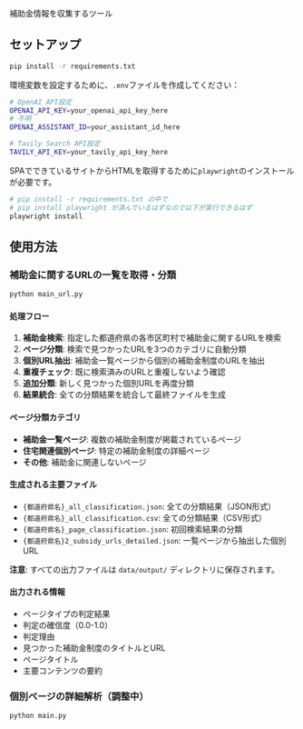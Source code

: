 補助金情報を収集するツール

## セットアップ

```sh
pip install -r requirements.txt
```

環境変数を設定するために、`.env`ファイルを作成してください：

```sh
# OpenAI API設定
OPENAI_API_KEY=your_openai_api_key_here
# 不明
OPENAI_ASSISTANT_ID=your_assistant_id_here

# Tavily Search API設定
TAVILY_API_KEY=your_tavily_api_key_here
```

SPAでできているサイトからHTMLを取得するために`playwright`のインストールが必要です。
```sh
# pip install -r requirements.txt の中で
# pip install playwright が済んでいるはずなので以下が実行できるはず
playwright install

```

## 使用方法

### 補助金に関するURLの一覧を取得・分類
```sh
python main_url.py
```

#### 処理フロー
1. **補助金検索**: 指定した都道府県の各市区町村で補助金に関するURLを検索
2. **ページ分類**: 検索で見つかったURLを3つのカテゴリに自動分類
3. **個別URL抽出**: 補助金一覧ページから個別の補助金制度のURLを抽出
4. **重複チェック**: 既に検索済みのURLと重複しないよう確認
5. **追加分類**: 新しく見つかった個別URLを再度分類
6. **結果統合**: 全ての分類結果を統合して最終ファイルを生成

#### ページ分類カテゴリ
- **補助金一覧ページ**: 複数の補助金制度が掲載されているページ
- **住宅関連個別ページ**: 特定の補助金制度の詳細ページ
- **その他**: 補助金に関連しないページ

#### 生成される主要ファイル
- `{都道府県名}_all_classification.json`: 全ての分類結果（JSON形式）
- `{都道府県名}_all_classification.csv`: 全ての分類結果（CSV形式）
- `{都道府県名}_page_classification.json`: 初回検索結果の分類
- `{都道府県名}2_subsidy_urls_detailed.json`: 一覧ページから抽出した個別URL

**注意**: すべての出力ファイルは `data/output/` ディレクトリに保存されます。

#### 出力される情報
- ページタイプの判定結果
- 判定の確信度（0.0-1.0）
- 判定理由
- 見つかった補助金制度のタイトルとURL
- ページタイトル
- 主要コンテンツの要約

### 個別ページの詳細解析（調整中）
```sh
python main.py
```
